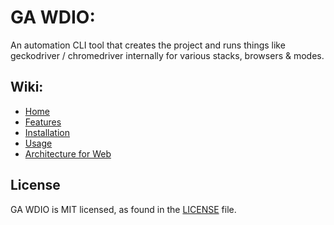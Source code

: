 # GA WDIO:

An automation CLI tool that creates the project and runs things like geckodriver / chromedriver internally for various stacks, browsers & modes.

## Wiki:

- [Home](https://github.com/GeekyAnts/ga-wdio/wiki)
- [Features](https://github.com/GeekyAnts/ga-wdio/wiki/Features)
- [Installation](https://github.com/GeekyAnts/ga-wdio/wiki/Installation)
- [Usage](https://github.com/GeekyAnts/ga-wdio/wiki/Usage)
- [Architecture for Web](https://github.com/GeekyAnts/ga-wdio/wiki/Web-Architecture)

## License

GA WDIO is MIT licensed, as found in the [LICENSE](https://github.com/GeekyAnts/ga-wdio/blob/feature/mobile/LICENSE.MD) file.
